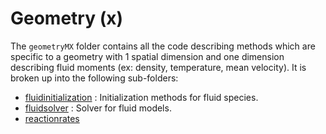 # Geometry (x)

The `geometryMX` folder contains all the code describing methods which are specific to a geometry with 1 spatial dimension and one dimension describing fluid moments (ex: density, temperature, mean velocity). It is broken up into the following sub-folders:

- [fluidinitialization](./fluidinitialization/README.md) : Initialization methods for fluid species. 
- [fluidsolver](./fluidsolver/README.md) : Solver for fluid models. 
- [reactionrates](./reactionrates/README.md)